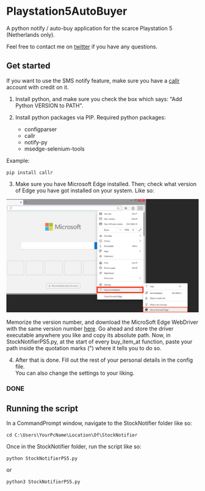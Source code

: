 # Playstation5AutoBuyer
A python notify / auto-buy application for the scarce Playstation 5 (Netherlands only).  

Feel free to contact me on [twitter](https://twitter.com/dejongolle) if you have any questions. 

## Get started

If you want to use the SMS notify feature, make sure you have a [callr](https://www.callr.com/) account with credit on it.  

1) Install python, and make sure you check the box which says: "Add Python VERSION to PATH".  
  

2) Install python packages via PIP. Required python packages:
    - configparser
    - callr
    - notify-py
    - msedge-selenium-tools

Example:  
```
pip install callr
```

3) Make sure you have Microsoft Edge installed. Then; check what version of Edge you have got installed on your system. Like so:  

![version](./resources/edge_version.jpg)  

Memorize the version number, and download the MicroSoft Edge WebDriver with the same version number [here](https://developer.microsoft.com/en-us/microsoft-edge/tools/webdriver/).
Go ahead and store the driver executable anywhere you like and copy its absolute path. Now, in StockNotifierPS5.py, at the start of every buy_item_at function,
paste your path inside the quotation marks (") where it tells you to do so.

4) After that is done. Fill out the rest of your personal details in the config file.   
   You can also change the settings to your liking. 

### DONE

## Running the script

In a CommandPrompt window, navigate to the StockNotifier folder like so:  
```
cd C:\Users\YourPcName\Location\Of\StockNotifier
```

Once in the StockNotifier folder, run the script like so:
```
python StockNotifierPS5.py
```
or  
```
python3 StockNotifierPS5.py
```
